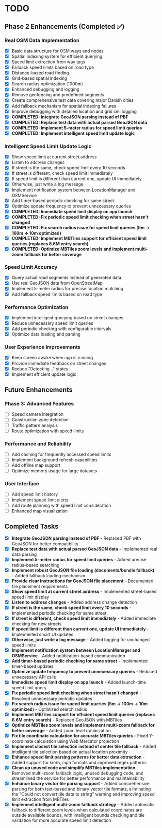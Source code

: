 # TODO

## Phase 2 Enhancements (Completed ✅)

### Real OSM Data Implementation
- [x] Basic data structure for OSM ways and nodes
- [x] Spatial indexing system for efficient querying
- [x] Speed limit extraction from way tags
- [x] Fallback speed limits based on road type
- [x] Distance-based road finding
- [x] Grid-based spatial indexing
- [x] Search radius optimization (1000m)
- [x] Enhanced debugging and logging
- [x] Remove geofencing and predefined segments
- [x] Create comprehensive test data covering major Danish cities
- [x] Add fallback mechanism for spatial indexing failures
- [x] Improve debugging with detailed location and grid cell logging
- [x] **COMPLETED: Integrate GeoJSON parsing instead of PBF**
- [x] **COMPLETED: Replace test data with actual parsed GeoJSON data**
- [x] **COMPLETED: Implement 5-meter radius for speed limit queries**
- [x] **COMPLETED: Implement intelligent speed limit update logic**

### Intelligent Speed Limit Update Logic
- [x] Show speed limit at current street address
- [x] Listen to address changes
- [x] If street is the same, check speed limit every 10 seconds
- [x] If street is different, check speed limit immediately
- [x] If speed limit is different than current one, update UI immediately
- [x] Otherwise, just write a log message
- [x] Implement notification system between LocationManager and OSMService
- [x] Add timer-based periodic checking for same street
- [x] Optimize update frequency to prevent unnecessary queries
- [x] **COMPLETED: Immediate speed limit display on app launch**
- [x] **COMPLETED: Fix periodic speed limit checking when street hasn't changed**
- [x] **COMPLETED: Fix search radius issue for speed limit queries (5m → 100m → 10m optimized)**
- [x] **COMPLETED: Implement MBTiles support for efficient speed limit queries (replaces 8.6M entry search)**
- [x] **COMPLETED: Optimize MBTiles zoom levels and implement multi-zoom fallback for better coverage**

### Speed Limit Accuracy
- [x] Query actual road segments instead of generated data
- [x] Use real GeoJSON data from OpenStreetMap
- [x] Implement 5-meter radius for precise location matching
- [x] Add fallback speed limits based on road type

### Performance Optimization
- [x] Implement intelligent querying based on street changes
- [x] Reduce unnecessary speed limit queries
- [x] Add periodic checking with configurable intervals
- [x] Optimize data loading and parsing

### User Experience Improvements
- [x] Keep screen awake when app is running
- [x] Provide immediate feedback on street changes
- [x] Reduce "Detecting..." states
- [x] Implement efficient update logic

## Future Enhancements

### Phase 3: Advanced Features
- [ ] Speed camera integration
- [ ] Construction zone detection
- [ ] Traffic pattern analysis
- [ ] Route optimization with speed limits

### Performance and Reliability
- [ ] Add caching for frequently accessed speed limits
- [ ] Implement background refresh capabilities
- [ ] Add offline map support
- [ ] Optimize memory usage for large datasets

### User Interface
- [ ] Add speed limit history
- [ ] Implement speed limit alerts
- [ ] Add route planning with speed limit consideration
- [ ] Enhanced map visualization

## Completed Tasks

- [x] **Integrate GeoJSON parsing instead of PBF** - Replaced PBF with GeoJSON for better compatibility
- [x] **Replace test data with actual parsed GeoJSON data** - Implemented real data parsing
- [x] **Implement 5-meter radius for speed limit queries** - Added precise radius-based searching
- [x] **Implement robust GeoJSON file loading (documents/bundle fallback)** - Added fallback loading mechanism
- [x] **Provide clear instructions for GeoJSON file placement** - Documented file placement requirements
- [x] **Show speed limit at current street address** - Implemented street-based speed limit display
- [x] **Listen to address changes** - Added address change detection
- [x] **If street is the same, check speed limit every 10 seconds** - Implemented periodic checking for same street
- [x] **If street is different, check speed limit immediately** - Added immediate checking for new streets
- [x] **If speed limit is different than current one, update UI immediately** - Implemented smart UI updates
- [x] **Otherwise, just write a log message** - Added logging for unchanged speed limits
- [x] **Implement notification system between LocationManager and OSMService** - Added notification-based communication
- [x] **Add timer-based periodic checking for same street** - Implemented timer-based updates
- [x] **Optimize update frequency to prevent unnecessary queries** - Reduced unnecessary API calls
- [x] **Immediate speed limit display on app launch** - Added launch-time speed limit query
- [x] **Fix periodic speed limit checking when street hasn't changed** - Resolved unnecessary periodic updates
- [x] **Fix search radius issue for speed limit queries (5m → 100m → 10m optimized)** - Optimized search radius
- [x] **Implement MBTiles support for efficient speed limit queries (replaces 8.6M entry search)** - Replaced GeoJSON with MBTiles
- [x] **Optimize MBTiles zoom levels and implement multi-zoom fallback for better coverage** - Added zoom level optimization
- [x] **Fix tile coordinate calculation for accurate MBTiles queries** - Fixed Y-coordinate calculation using Web Mercator projection
- [x] **Implement closest tile selection instead of center tile fallback** - Added intelligent tile selection based on actual location proximity
- [x] **Enhance speed limit parsing patterns for better data extraction** - Added support for km/h, mph formats and improved regex patterns
- [x] **Clean up unused code and simplify MBTiles implementation** - Removed multi-zoom fallback logic, unused debugging code, and streamlined the service for better performance and maintainability
- [x] **Enhance binary vector tile parsing support** - Added comprehensive parsing for both text-based and binary vector tile formats, eliminating the "Could not convert tile data to string" warning and improving speed limit extraction from MBTiles
- [x] **Implement intelligent multi-zoom fallback strategy** - Added automatic fallback to different zoom levels when calculated coordinates are outside available bounds, with intelligent bounds checking and tile validation for more accurate speed limit detection
